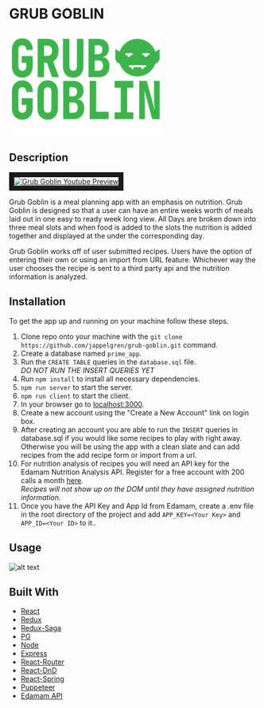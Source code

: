 # GRUB GOBLIN

<img src="public/images/logo.png" alt="The Grub Goblin Logo" width="308"/>

## Description

<a href="http://www.youtube.com/watch?feature=player_embedded&v=hHvcLQsFrpw
" target="_blank"><img src="http://img.youtube.com/vi/hHvcLQsFrpw/0.jpg" 
alt="Grub Goblin Youtube Preview" width="240" height="180" border="10" /></a>

Grub Goblin is a meal planning app with an emphasis on nutrition. Grub Goblin is designed so that a user can have an entire weeks worth of meals laid out in one easy to ready week long view. All Days are broken down into three meal slots and when food is added to the slots the nutrition is added together and displayed at the under the corresponding day.

Grub Goblin works off of user submitted recipes. Users have the option of entering their own or using an import from URL feature. Whichever way the user chooses the recipe is sent to a third party api and the nutrition information is analyzed.

## Installation

To get the app up and running on your machine follow these steps.

1. Clone repo onto your machine with the `git clone https://github.com/jappelgren/grub-goblin.git` command.
2. Create a database named `prime_app`.
3. Run the `CREATE TABLE` queries in the `database.sql` file.  
   _DO NOT RUN THE INSERT QUERIES YET_
4. Run `npm install` to install all necessary dependencies.
5. `npm run server` to start the server.
6. `npm run client` to start the client.
7. In your browser go to [localhost:3000](http://localhost:3000/).
8. Create a new account using the "Create a New Account" link on login box.
9. After creating an account you are able to run the `INSERT` queries in database.sql if you would like some recipes to play with right away. Otherwise you will be using the app with a clean slate and can add recipes from the add recipe form or import from a url.
10. For nutrition analysis of recipes you will need an API key for the Edamam Nutrition Analysis API. Register for a free account with 200 calls a month [here](https://developer.edamam.com/).  
    _Recipes will not show up on the DOM until they have assigned nutrition information._
11. Once you have the API Key and App Id from Edamam, create a .env file in the root directory of the project and add `APP_KEY=<Your Key>` and `APP_ID=<Your ID>` to it..

## Usage

![alt text](documentation/images/gg-login.png 'The Grub Goblin Login Page')

## Built With

- [React](https://reactjs.org/)
- [Redux](https://redux.js.org/)
- [Redux-Saga](https://redux-saga.js.org/)
- [PG](https://node-postgres.com/)
- [Node](https://nodejs.org/en/)
- [Express](https://expressjs.com/)
- [React-Router](https://reactrouter.com/)
- [React-DnD](https://react-dnd.github.io/react-dnd/about)
- [React-Spring](https://www.react-spring.io/)
- [Puppeteer](https://pptr.dev/)
- [Edamam API](https://developer.edamam.com/)
